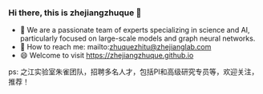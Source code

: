 ### Hi there, this is zhejiangzhuque 👋

- 🔭 We are a passionate team of experts specializing in science and AI, particularly focused on large-scale models and graph neural networks.
- 💬 How to reach me: mailto:zhuquezhitu@zhejianglab.com
- 😄 Welcome to visit https://zhejiangzhuque.github.io

ps: 之江实验室朱雀团队，招聘多名人才，包括PI和高级研究专员等，欢迎关注，推荐！

<!--
**zhejiangzhuque/zhejiangzhuque** is a ✨ _special_ ✨ repository because its `README.md` (this file) appears on your GitHub profile.

Here are some ideas to get you started:

- 🔭 I’m currently working on ...
- 🌱 I’m currently learning ...
- 👯 I’m looking to collaborate on ...
- 🤔 I’m looking for help with ...
- 💬 Ask me about ...
- 📫 How to reach me: ...
- 😄 Pronouns: ...
- ⚡ Fun fact: ...
-->
